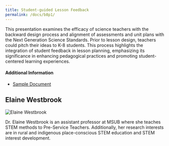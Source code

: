 ```yaml
---
title: Student-guided Lesson Feedback
permalink: /docs/b8p1/
---
```


This presentation examines the efficacy of science teachers with the backward design process and alignment of assessments and unit plans with the Next Generation Science Standards. Prior to lesson design, teachers could pitch their ideas to K-8 students. This process highlights the integration of student feedback in lesson planning, emphasizing its significance in enhancing pedagogical practices and promoting student-centered learning experiences.

#### Additional Information
 - [Sample Document](../wednesday/breakout7/documents/b1p1d1.pdf)

## Elaine Westbrook

![Elaine Westbrook](../wed/breakout8/images/westbrook.jpeg)

Dr. Elaine Westbrook is an assistant professor at MSUB where she teaches STEM methods to Pre-Service Teachers. Additionally, her research interests are in rural and indigenous place-conscious STEM education and STEM interest development.
